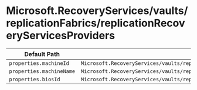 # Microsoft.RecoveryServices/vaults/replicationFabrics/replicationRecoveryServicesProviders

| Default Path | Alias |
|---|---|
| `properties.machineId` | `Microsoft.RecoveryServices/vaults/replicationFabrics/replicationRecoveryServicesProviders/machineId` |
| `properties.machineName` | `Microsoft.RecoveryServices/vaults/replicationFabrics/replicationRecoveryServicesProviders/machineName` |
| `properties.biosId` | `Microsoft.RecoveryServices/vaults/replicationFabrics/replicationRecoveryServicesProviders/biosId` |

